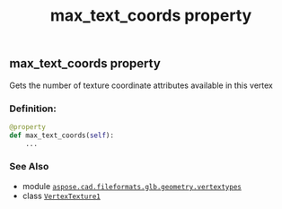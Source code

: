 ﻿---
title: max_text_coords property
second_title: Aspose.CAD for Python via .NET API References
description: 
type: docs
weight: 80
url: /python-net/aspose.cad.fileformats.glb.geometry.vertextypes/vertextexture1/max_text_coords/
is_root: false
---

## max_text_coords property


Gets the number of texture coordinate attributes available in this vertex
### Definition:
```python
@property
def max_text_coords(self):
    ...
```

### See Also
* module [`aspose.cad.fileformats.glb.geometry.vertextypes`](../../)
* class [`VertexTexture1`](/cad/python-net/aspose.cad.fileformats.glb.geometry.vertextypes/vertextexture1)
